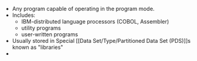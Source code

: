 - Any program capable of operating in the program mode.
- Includes:
	- IBM-distributed language processors (COBOL, Assembler)
	- utility programs
	- user-written programs
- Usually stored in Special [[Data Set/Type/Partitioned Data Set (PDS)]]s known as "libraries"
-